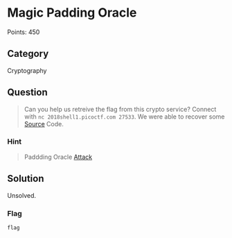 # Magic Padding Oracle
Points: 450

## Category
Cryptography

## Question
>Can you help us retreive the flag from this crypto service? Connect with `nc 2018shell1.picoctf.com 27533`. We were able to recover some [Source](files/pkcs7.py) Code.  
### Hint
>Paddding Oracle [Attack](https://blog.skullsecurity.org/2013/padding-oracle-attacks-in-depth)

## Solution
Unsolved.

### Flag
`flag`
